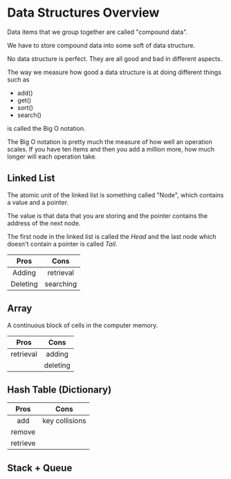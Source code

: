 # Data Structures Overview

Data items that we group together are called "compound data".

We have to store compound data into some soft of data structure.

No data structure is perfect. They are all good and bad in different aspects.

The way we measure how good a data structure is at doing different things such as

* add()
* get()
* sort()
* search()

is called the Big O notation.

The Big O notation is pretty much the measure of how well an operation scales.
If you have ten items and then you add a million more, how much longer will each
operation take.

## Linked List

The atomic unit of the linked list is something called "Node",
which contains a value and a pointer.

The value is that data that you are storing and the pointer
contains the address of the next node.

The first node in the linked list is called the *Head* and
the last node which doesn't contain a pointer is called *Tail*.

| Pros | Cons |
|:----:|:----:|
|Adding| retrieval|
|Deleting| searching|


## Array

A continuous block of cells in the computer memory.

| Pros | Cons |
|:----:|:----:|
| retrieval | adding|
| | deleting |

## Hash Table (Dictionary)

| Pros | Cons |
|:----:|:----:|
| add | key collisions |
| remove | |
| retrieve | |

## Stack + Queue

